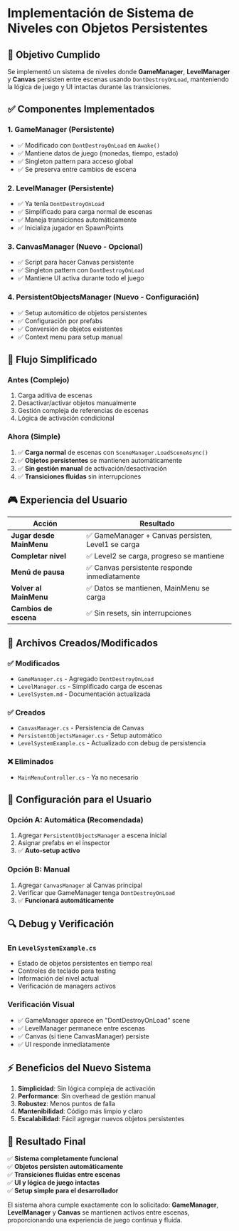 # Implementación de Sistema de Niveles con Objetos Persistentes

## 🎯 Objetivo Cumplido

Se implementó un sistema de niveles donde **GameManager**, **LevelManager** y **Canvas** persisten entre escenas usando `DontDestroyOnLoad`, manteniendo la lógica de juego y UI intactas durante las transiciones.

## ✅ Componentes Implementados

### 1. **GameManager** (Persistente)

- ✅ Modificado con `DontDestroyOnLoad` en `Awake()`
- ✅ Mantiene datos de juego (monedas, tiempo, estado)
- ✅ Singleton pattern para acceso global
- ✅ Se preserva entre cambios de escena

### 2. **LevelManager** (Persistente)

- ✅ Ya tenía `DontDestroyOnLoad`
- ✅ Simplificado para carga normal de escenas
- ✅ Maneja transiciones automáticamente
- ✅ Inicializa jugador en SpawnPoints

### 3. **CanvasManager** (Nuevo - Opcional)

- ✅ Script para hacer Canvas persistente
- ✅ Singleton pattern con `DontDestroyOnLoad`
- ✅ Mantiene UI activa durante todo el juego

### 4. **PersistentObjectsManager** (Nuevo - Configuración)

- ✅ Setup automático de objetos persistentes
- ✅ Configuración por prefabs
- ✅ Conversión de objetos existentes
- ✅ Context menu para setup manual

## 🔧 Flujo Simplificado

### Antes (Complejo)

1. Carga aditiva de escenas
2. Desactivar/activar objetos manualmente
3. Gestión compleja de referencias de escenas
4. Lógica de activación condicional

### Ahora (Simple)

1. ✅ **Carga normal** de escenas con `SceneManager.LoadSceneAsync()`
2. ✅ **Objetos persistentes** se mantienen automáticamente
3. ✅ **Sin gestión manual** de activación/desactivación
4. ✅ **Transiciones fluidas** sin interrupciones

## 🎮 Experiencia del Usuario

| Acción | Resultado |
|--------|-----------|
| **Jugar desde MainMenu** | ✅ GameManager + Canvas persisten, Level1 se carga |
| **Completar nivel** | ✅ Level2 se carga, progreso se mantiene |
| **Menú de pausa** | ✅ Canvas persistente responde inmediatamente |
| **Volver al MainMenu** | ✅ Datos se mantienen, MainMenu se carga |
| **Cambios de escena** | ✅ Sin resets, sin interrupciones |

## 📁 Archivos Creados/Modificados

### ✅ Modificados

- `GameManager.cs` - Agregado `DontDestroyOnLoad`
- `LevelManager.cs` - Simplificado carga de escenas
- `LevelSystem.md` - Documentación actualizada

### ✅ Creados

- `CanvasManager.cs` - Persistencia de Canvas
- `PersistentObjectsManager.cs` - Setup automático
- `LevelSystemExample.cs` - Actualizado con debug de persistencia

### ❌ Eliminados

- `MainMenuController.cs` - Ya no necesario

## 🚀 Configuración para el Usuario

### Opción A: Automática (Recomendada)

1. Agregar `PersistentObjectsManager` a escena inicial
2. Asignar prefabs en el inspector
3. ✅ **Auto-setup activo**

### Opción B: Manual

1. Agregar `CanvasManager` al Canvas principal
2. Verificar que GameManager tenga `DontDestroyOnLoad`
3. ✅ **Funcionará automáticamente**

## 🔍 Debug y Verificación

### En `LevelSystemExample.cs`

- Estado de objetos persistentes en tiempo real
- Controles de teclado para testing
- Información del nivel actual
- Verificación de managers activos

### Verificación Visual

- ✅ GameManager aparece en "DontDestroyOnLoad" scene
- ✅ LevelManager permanece entre escenas
- ✅ Canvas (si tiene CanvasManager) persiste
- ✅ UI responde inmediatamente

## ⚡ Beneficios del Nuevo Sistema

1. **Simplicidad**: Sin lógica compleja de activación
2. **Performance**: Sin overhead de gestión manual
3. **Robustez**: Menos puntos de falla
4. **Mantenibilidad**: Código más limpio y claro
5. **Escalabilidad**: Fácil agregar nuevos objetos persistentes

## 🎉 Resultado Final

✅ **Sistema completamente funcional**  
✅ **Objetos persisten automáticamente**  
✅ **Transiciones fluidas entre escenas**  
✅ **UI y lógica de juego intactas**  
✅ **Setup simple para el desarrollador**  

El sistema ahora cumple exactamente con lo solicitado: **GameManager**, **LevelManager** y **Canvas** se mantienen activos entre escenas, proporcionando una experiencia de juego continua y fluida.
